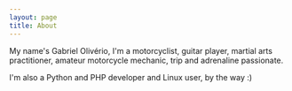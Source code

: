 ```yaml
---
layout: page
title: About
---
```


My name's Gabriel Olivério, I'm a motorcyclist, guitar player, martial arts
practitioner, amateur motorcycle mechanic, trip and adrenaline passionate.

I'm also a Python and PHP developer and Linux user, by the way :)

